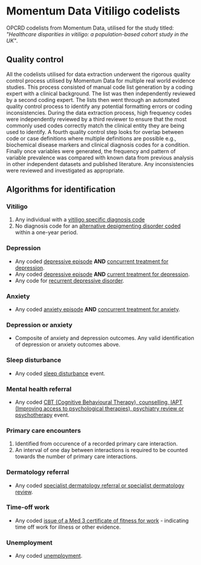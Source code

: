 # Momentum Data Vitiligo codelists
OPCRD codelists from Momentum Data, utilised for the study titled: *"Healthcare disparities in vitiligo: a population-based cohort study in the UK"*. 

## Quality control
All the codelists utilised for data extraction underwent the rigorous quality control process utilised by Momentum Data for multiple real world evidence studies. This process consisted of manual code list generation by a coding expert with a clinical background. The list was then independently reviewed by a second coding expert. The lists then went through an automated quality control process to identify any potential formatting errors or coding inconsistencies. During the data extraction process, high frequency codes were independently reviewed by a third reviewer to ensure that the most commonly used codes correctly match the clinical entity they are being used to identify. A fourth quality control step looks for overlap between code or case definitions where multiple definitions are possible e.g., biochemical disease markers and clinical diagnosis codes for a condition. Finally once variables were generated, the frequency and pattern of variable prevalence was compared with known data from previous analysis in other independent datasets and published literature. Any inconsistencies were reviewed and investigated as appropriate. 

## Algorithms for identification

### Vitiligo
1. Any individual with a [vitiligo specific diagnosis code](https://github.com/MomentumData/Vitiligo-Codelists/blob/main/momentum_codelists_vitiligo)
2. No diagnosis code for an [alternative depigmenting disorder coded](https://github.com/MomentumData/Vitiligo-Codelists/blob/main/momentum_codelists_vitiligo_exclusion) within a one-year period.

### Depression
 - Any coded [depressive episode](https://github.com/MomentumData/Vitiligo-Codelists/blob/main/momentum_codelists_depression.txt) **AND** [concurrent treatment for depression](https://github.com/MomentumData/Vitiligo-Codelists/blob/main/momentum%20_codelists_depression_treatment.txt).
 - Any coded [depressive episode](https://github.com/MomentumData/Vitiligo-Codelists/blob/main/momentum_codelists_depression.txt) **AND** [current treatment for depression](https://github.com/MomentumData/Vitiligo-Codelists/blob/main/momentum%20_codelists_depression_treatment.txt).
 - Any code for [recurrent depressive disorder](https://github.com/MomentumData/Vitiligo-Codelists/blob/main/momentum_codelists_depression.txt).

### Anxiety
 - Any coded [anxiety episode](https://github.com/MomentumData/Vitiligo-Codelists/blob/main/momentum_codelists_anxiety.txt) **AND** [concurrent treatment for anxiety](https://github.com/MomentumData/Vitiligo-Codelists/blob/main/momentum_codelists_anxiety_treatment.txt).

### Depression or anxiety
 - Composite of anxiety and depression outcomes. Any valid identification of depression or anxiety outcomes above.

### Sleep disturbance
 - Any coded [sleep disturbance](https://github.com/MomentumData/Vitiligo-Codelists/blob/main/momentum_codelists_sleep_disturbance.txt) event.

### Mental health referral
 - Any coded [CBT (Cognitive Behavioural Therapy), counselling, IAPT (Improving access to psychological therapies), psychiatry review or psychotherapy](https://github.com/MomentumData/Vitiligo-Codelists/blob/main/momentum_codelists_mental_health_referrals.txt) event.

### Primary care encounters
 1. Identified from occurence of a recorded primary care interaction.
 2. An interval of one day between interactions is required to be counted towards the number of primary care interactions.

### Dermatology referral
 - Any coded [specialist dermatology referral or specialist dermatology review](https://github.com/MomentumData/Vitiligo-Codelists/blob/main/momentum_codelists_dermatology_referrals.txt).

### Time-off work
 - Any coded [issue of a Med 3 certificate of fitness for work](https://github.com/MomentumData/Vitiligo-Codelists/blob/main/momentum_codelists_time_off_work.txt) - indicating time off work for illness or other evidence.

### Unemployment
 - Any coded [unemployment](https://github.com/MomentumData/Vitiligo-Codelists/blob/main/momentum_codelists_unemployment.txt).
